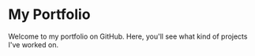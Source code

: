 # My Portfolio

Welcome to my portfolio on GitHub. Here, you'll see what kind of projects I've worked on.
